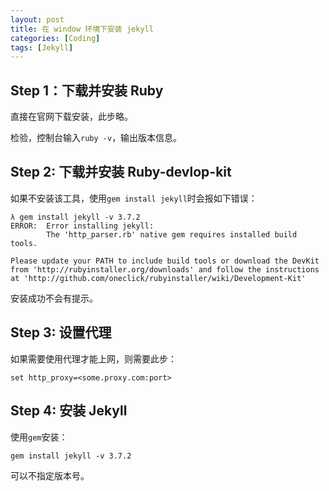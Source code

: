 ```yaml
---
layout: post
title: 在 window 环境下安装 jekyll
categories: [Coding]
tags: [Jekyll]
---
```


## Step 1：下载并安装 Ruby

直接在官网下载安装，此步略。

检验，控制台输入`ruby -v`，输出版本信息。

## Step 2: 下载并安装 Ruby-devlop-kit

如果不安装该工具，使用`gem install jekyll`时会报如下错误：

```
λ gem install jekyll -v 3.7.2
ERROR:  Error installing jekyll:
        The 'http_parser.rb' native gem requires installed build tools.

Please update your PATH to include build tools or download the DevKit
from 'http://rubyinstaller.org/downloads' and follow the instructions
at 'http://github.com/oneclick/rubyinstaller/wiki/Development-Kit'
```

安装成功不会有提示。

## Step 3: 设置代理

如果需要使用代理才能上网，则需要此步：

	set http_proxy=<some.proxy.com:port>

## Step 4: 安装 Jekyll

使用`gem`安装：

	gem install jekyll -v 3.7.2

可以不指定版本号。